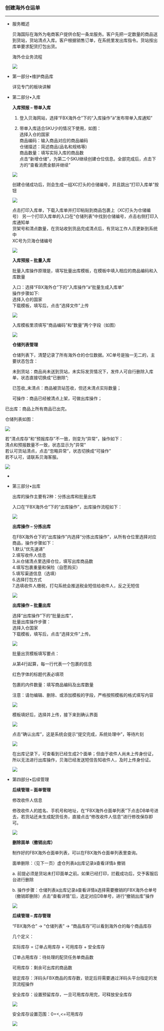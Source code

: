 ### 创建海外仓运单

---

* 服务概述

  贝海国际在海外为电商客户提供仓配一条龙服务。客户先把一定数量的商品送到货站，货站清点入库。客户根据销售订单，在系统里发出库指令。货站按出库单要求配货打包出货。

  海外仓业务流程

  ![](http://sellerhub.ymatou.com/helpview/img/cjhwcyd_1.jpg)

* 第一部分•维护商品库

  详见专门的板块讲解

* 第二部分•入库

  **入库预报 – 带单入库**

  1. 登入贝海网站，选择“FBX海外仓”下的“入库操作”à“发布带单入库通知”

  2. 带单入库适合SKU少的情况下使用，如图：  
     选择入仓的国家  
     商品编码：输入商品对应的商品编码  
     仓储描述：简述商品\(品名和规格等\)  
     商品数量：填写实际入库的商品数  
     点击“新增仓储”，为第二个SKU继续创建仓位信息。全部完成后，点击下方的“查看消费金额并继续”

  ![](http://sellerhub.ymatou.com/helpview/img/cjhwcyd_2.png)

  创建仓储成功后，则会生成一组XC打头的仓储编号，并且跳出“打印入库单”按钮

  ![](http://sellerhub.ymatou.com/helpview/img/cjhwcyd_3.png)

  点击打印入库单，下载入库单并打印粘贴到商品包裹上（XC打头为仓储编号） 另一个打印入库单的入口在“仓储列表”中找到仓储编号，点击右侧打印入库通知单  
  货架号和清点数量，在货站收到货品完成清点后，有货站工作人员更新到系统中  
  XC号为贝海仓储编号

  ![](http://sellerhub.ymatou.com/helpview/img/cjhwcyd_4.png)

  **入库预报 – 批量入库**

  批量入库操作原理是，填写批量出库模板，在模板中填入相应的商品编码和入库数量

  入口：选择“FBX海外仓”下的“入库操作”à“批量生成入库单”  
  操作步骤如下:  
  选择入仓的国家  
  下载模板，填写后，点击“选择文件”上传

  ![](http://sellerhub.ymatou.com/helpview/img/cjhwcyd_5.jpg)

  入库模板里须填写“商品编码”和“数量”两个字段（如图）

  ![](http://sellerhub.ymatou.com/helpview/img/cjhwcyd_6.jpg)

  **仓储列表管理**

  仓储列表下，清楚记录了所有海外仓的仓位数据。XC单号是独一无二的，主要状态包含：

  未到货站：商品尚未送到货站，未实际发货情况下，发件人可自行删除入库单，状态直接切换成“已删除”;

  已签收\_未清点：商品被货站签收，但还未清点实际数量；

  可操作：商品已经被清点上架，可做出库操作；

已出库：商品上所有商品已出完。

仓储列表如图：

![](http://sellerhub.ymatou.com/helpview/img/cjhwcyd_7.jpg)

若“清点库存”和“预报库存”不一致，则变为“异常”，操作如下：  
  清点和预报数量不一致，状态显示为"异常"  
  若认可货站清点，点击“忽略异常”，状态切换成“可操作”  
  若不认可，请联系贝海客服。

![](http://sellerhub.ymatou.com/helpview/img/cjhwcyd_8.jpg)

* 
* 第三部分•出库

  出库的操作主要有2种：分拣出库和批量出库

  入口在“FBX海外仓”下的“出库操作”，出库操作流程如下：

  ![](http://sellerhub.ymatou.com/helpview/img/cjhwcyd_9.jpg)

  **出库操作 – 分拣出库**

  在FBX海外仓下的“出库操作”内选择“分拣出库操作”，从所有仓位里选择对应商品，操作步骤如下：  
  1.默认“优先速递”  
  2.填写收件人信息  
  3.从仓储清点里选择仓位，填写出库商品数  
  4.填写包裹重量和保险（自愿购买）  
  5.填写渠道信息（选填）  
  6.选择打包方式  
  7.选填收件人缴税，打勾系统会推送税金短信给收件人，反之无短信

  ![](http://sellerhub.ymatou.com/helpview/img/cjhwcyd_10.png)

  **出库操作 – 批量出库**

  选择“出库操作”下的“批量出库”，  
  批量出库操作步骤：  
  选择入仓国家  
  下载模板，填写后，点击“选择文件”上传。

  ![](http://sellerhub.ymatou.com/helpview/img/cjhwcyd_11.png)

  批量出货模板填写要点：

  从第4行起算，每一行代表一个包裹的信息

  红色字体的标题代表必填项

  包裹的内件数量：填写商品编码及出库数量

  注意：请勿编辑、删除、或添加模板的字段，严格按照模板的格式填写内容

  ![](http://sellerhub.ymatou.com/helpview/img/cjhwcyd_12.jpg)

  模板填好后，选择并上传，接下来到确认界面

  ![](http://sellerhub.ymatou.com/helpview/img/cjhwcyd_13.jpg)

  点击“确认出库”，这是系统会提示“提交完成，系统处理中”，等待片刻

  ![](http://sellerhub.ymatou.com/helpview/img/cjhwcyd_14.jpg)

  在出库记录下，可查看到已经生成2个面单；但由于收件人尚未上传身份证，所以无法进行出库操作，贝海已经发送短信告知收件人，及时上传身份证。

  ![](http://sellerhub.ymatou.com/helpview/img/cjhwcyd_15.jpg)

* 第四部分•后续管理

  **后续管理 – 面单管理**

  修改收件人信息

  修改收件人的姓名、手机号和地址，在“FBX海外仓面单列表”下点击DB单号进去，若货站还未生成配货任务，直接点击“修改收件人信息”进行修改保存即可。

  ![](http://sellerhub.ymatou.com/helpview/img/cjhwcyd_16.jpg)

  **删除面单（撤销出库）**

  制作好的FBX海外仓面单列表，可以在FBX海外仓面单列表里查询。

  面单删除：（见下一页）虚仓列表à出库记录à查看详情à 撤销

  a. 前提必须是货站未打印面单之前。如果已经打印，拦截成功后，交予客服后台进行删除

  b. 操作步骤：仓储列表à出库记录à查看详情à选择需要撤销的FBX海外仓单号（撤销即删除）点击“查看详情”后，选定对应DB单号，进行“撤销出库”操作

  ![](http://sellerhub.ymatou.com/helpview/img/cjhwcyd_17.jpg)

  **后续管理 – 库存管理**

  “FBX海外仓” -&gt; “仓储列表” -&gt; “商品库存”可以看到海外仓的每个商品库存

  几个定义：

  实际库存 = 订单占用库存 + 可用库存 + 安全库存

  订单占用库存：待处理的配货任务单商品数

  可用库存：剩余可出库的商品数

  锁定库存：洋码头FBX商品的库存数，锁定后将需要通过洋码头平台指定的发货流程操作

  安全库存：设置预留库存，一旦可用库存用完，可释放安全库存

  ![](http://sellerhub.ymatou.com/helpview/img/cjhwcyd_18.jpg)

  安全库存设置范围：0=&lt;,&lt;=可用库存

  ![](http://sellerhub.ymatou.com/helpview/img/cjhwcyd_19.jpg)



